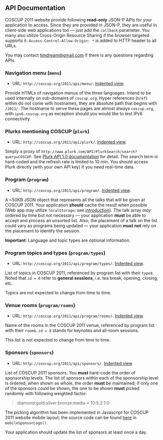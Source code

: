 ## API Documentation

COSCUP 2011 website provide following **read-only** JSON-P APIs for your application to access. Since they are provided in JSON-P, they are useful in client-side web applications too &mdash; just add the `callback` parameter. You many also utilize Cross-Origin Resource Sharing if the browser targeted supports it. `Access-Control-Allow-Origin: *` is added to HTTP header to all URLs.

You may contact <timdream@gmail.com> if there is any questions regarding APIs.

### Navigation menu (`menu`)

* URL: `http://coscup.org/2011/api/menu/`. [Indented view](http://json-indent.appspot.com/indent?url=http://coscup.org/2011/api/menu/).

Provide HTMLs of navigation menus of the three languages. Intend to be used internally on sub-domains of `coscup.org`. Hyper references (`href`) within do not come with hostnames, they are absolute path that begins with `/2011/`. The hostname to serve these pages are almost always `coscup.org`, with `ipv6.coscup.org` as exception should you would like to test IPv6 connectivity.

### Plurks mentioning COSCUP (`plurk`)

* URL: `http://coscup.org/2011/api/plurk/`. [Indented view](http://json-indent.appspot.com/indent?url=http://coscup.org/2011/api/plurk/).

Simply a proxy of `http://www.plurk.com/API/PlurkSearch/search?query=COSCUP`. See [Plurk API 1.0 documentation](http://www.plurk.com/API#search) for detail. The search term is hard-coded and the refresh rate is limited to 10 min. You should access Plurk directly (with your own API key) if you need real-time data.

### Program (`program`)

* URL: `http://coscup.org/2011/api/program/`. [Indented view](http://json-indent.appspot.com/indent?url=http://coscup.org/2011/api/program/).

A ~50KB JSON object that represents all the talks that will be given at COSCUP 2011. Your application **should** cache the result when possible (Web app may utilize `localStorage`; see [introduction](http://diveintohtml5.org/storage.html)). The talk array *may* ordered by time but not necessary &mdash; your application **must** be able to accept and process an unsorted list. Also, the placement of a talk on the list could vary as programs being updated &mdash; your application **must not** rely on the placement to identify the session.

**Important**: Language and topic types are optional information.

### Program topics and types (`program/types`)

* URL: `http://coscup.org/2011/api/program/types/`. [Indented view](http://json-indent.appspot.com/indent?url=http://coscup.org/2011/api/program/types/).

List of topics in COSCUP 2011, referenced by program list with their `type`s. Noted that `id = 0` refer to **general sessions**, i.e. tea break, opening, closing, etc.

Topics are not expected to change from time to time.

### Venue rooms (`program/rooms`)

* URL: `http://coscup.org/2011/api/program/rooms/`. [Indented view](http://json-indent.appspot.com/indent?url=http://coscup.org/2011/api/program/rooms/).

Name of the rooms in the COSCUP 2011 venue, referenced by program list with their `room`s. `id = 0` stands for keynotes and all-room sessions.

This list is not expected to change from time to time.

### Sponsors (`sponsors`)

* URL: `http://coscup.org/2011/api/sponsors/`. [Indented view](http://json-indent.appspot.com/indent?url=http://coscup.org/2011/api/sponsors/).

List of COSCUP 2011 sponsors. You **must** hard-code the order of sponsorship levels. The list of sponsors within each of the sponsorship level is ordered, when shown as whole, the order **must** be maintained; if only one of the sponsors could be shown, the one to be shown **must** picked randomly with following weighted factor:

> diamond:gold:silver:bronze:media = 10:5:2:1:0

The picking algorithm has been implemented in Javascript for COSCUP 2011 website mobile layout; the source code can be found [here](http://coscup.org/2011-theme/assets/script.js) in `mobileSponsorLogo()`.

Your application should update the list of sponsors at least once a day.
